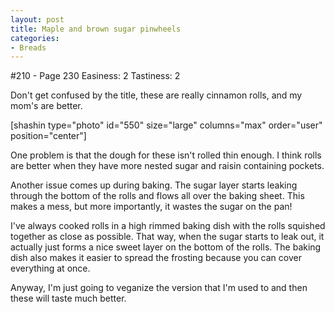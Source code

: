 ```yaml
---
layout: post
title: Maple and brown sugar pinwheels
categories:
- Breads
---
```


#210 - Page 230
Easiness: 2
Tastiness: 2

Don't get confused by the title, these are really cinnamon rolls, and my mom's are better.

[shashin type="photo" id="550" size="large" columns="max" order="user" position="center"]

One problem is that the dough for these isn't rolled thin enough. I think rolls are better when they have more nested sugar and raisin containing pockets.

Another issue comes up during baking. The sugar layer starts leaking through the bottom of the rolls and flows all over the baking sheet. This makes a mess, but more importantly, it wastes the sugar on the pan!

I've always cooked rolls in a high rimmed baking dish with the rolls squished together as close as possible. That way, when the sugar starts to leak out, it actually just forms a nice sweet layer on the bottom of the rolls. The baking dish also makes it easier to spread the frosting because you can cover everything at once.

Anyway, I'm just going to veganize the version that I'm used to and then these will taste much better.
